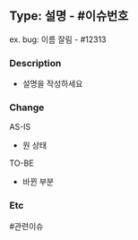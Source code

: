 ## Type: 설명 - #이슈번호

ex. bug: 이름 잘림 - #12313

### Description

- 설명을 작성하세요

### Change

AS-IS

- 원 상태

TO-BE

- 바뀐 부분

### Etc

#관련이슈
